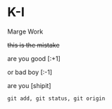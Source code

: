 # K-I
Marge Work

~~this is the mistake~~

are you good [:+1]

or bad boy [:-1]

are you [shipit]

```
git add, git status, git origin 
```
